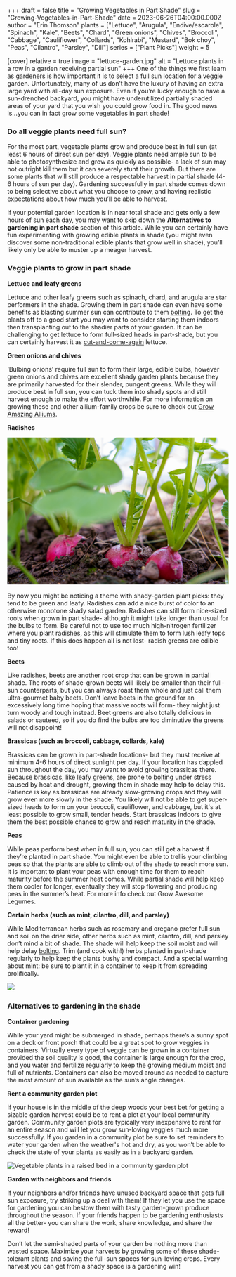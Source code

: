 +++
draft = false
title = "Growing Vegetables in Part Shade"
slug = "Growing-Vegetables-in-Part-Shade"
date = 2023-06-26T04:00:00.000Z
author = "Erin Thomson"
plants = ["Lettuce", "Arugula", "Endive/escarole", "Spinach", "Kale", "Beets", "Chard", "Green onions", "Chives", "Broccoli", "Cabbage", "Cauliflower", "Collards", "Kohlrabi", "Mustard", "Bok choy", "Peas", "Cilantro", "Parsley", "Dill"]
series = ["Plant Picks"]
weight = 5

[cover]
relative = true
image = "lettuce-garden.jpg"
alt = "Lettuce plants in a row in a garden receiving partial sun"
+++
One of the things we first learn as gardeners is how important it is to select a full sun location for a veggie garden. Unfortunately, many of us don’t have the luxury of having an extra large yard with all-day sun exposure. Even if you’re lucky enough to have a sun-drenched backyard, you might have underutilized partially shaded areas of your yard that you wish you could grow food in. The good news is…you can in fact grow some vegetables in part shade!

### Do all veggie plants need full sun?

For the most part, vegetable plants grow and produce best in full sun (at least 6 hours of direct sun per day). Veggie plants need ample sun to be able to photosynthesize and grow as quickly as possible- a lack of sun may not outright kill them but it can severely stunt their growth. But there are some plants that will still produce a respectable harvest in partial shade (4-6 hours of sun per day). Gardening successfully in part shade comes down to being selective about what you choose to grow, and having realistic expectations about how much you’ll be able to harvest.

If your potential garden location is in near total shade and gets only a few hours of sun each day, you may want to skip down the **Alternatives to gardening in part shade** section of this article. While you can certainly have fun experimenting with growing edible plants in shade (you might even discover some non-traditional edible plants that grow well in shade), you’ll likely only be able to muster up a meager harvest.

### Veggie plants to grow in part shade

**Lettuce and leafy greens**

Lettuce and other leafy greens such as spinach, chard, and arugula are star performers in the shade. Growing them in part shade can even have some benefits as blasting summer sun can contribute to them [bolting](https://blog.planter.garden/posts/plant-bolting-a-seedy-situation/). To get the plants off to a good start you may want to consider starting them indoors then transplanting out to the shadier parts of your garden. It can be challenging to get lettuce to form full-sized heads in part-shade, but you can certainly harvest it as [cut-and-come-again](https://blog.planter.garden/posts/harvesting-how-to-and-when/#how-to-harvest-lettuce) lettuce.

**Green onions and chives**

‘Bulbing onions’ require full sun to form their large, edible bulbs, however green onions and chives are excellent shady garden plants because they are primarily harvested for their slender, pungent greens. While they will produce best in full sun, you can tuck them into shady spots and still harvest enough to make the effort worthwhile. For more information on growing these and other allium-family crops be sure to check out [Grow Amazing Alliums](https://blog.planter.garden/posts/grow-amazing-alliums/).

**Radishes**

![Radish plants in a garden](radishes.jpg)

By now you might be noticing a theme with shady-garden plant picks: they tend to be green and leafy. Radishes can add a nice burst of color to an otherwise monotone shady salad garden. Radishes can still form nice-sized roots when grown in part shade- although it might take longer than usual for the bulbs to form. Be careful not to use too much high-nitrogen fertilizer where you plant radishes, as this will stimulate them to form lush leafy tops and tiny roots. If this does happen all is not lost- radish greens are edible too!

**Beets**

Like radishes, beets are another root crop that can be grown in partial shade. The roots of shade-grown beets will likely be smaller than their full-sun counterparts, but you can always roast them whole and just call them ultra-gourmet baby beets. Don’t leave beets in the ground for an excessively long time hoping that massive roots will form- they might just turn woody and tough instead. Beet greens are also totally delicious in salads or sauteed, so if you do find the bulbs are too diminutive the greens will not disappoint!

**Brassicas (such as broccoli, cabbage, collards, kale)**

Brassicas can be grown in part-shade locations- but they must receive at minimum 4-6 hours of direct sunlight per day. If your location has dappled sun throughout the day, you may want to avoid growing brassicas there. Because brassicas, like leafy greens, are prone to [bolting](https://blog.planter.garden/posts/plant-bolting-a-seedy-situation/) under stress caused by heat and drought, growing them in shade may help to delay this. Patience is key as brassicas are already slow-growing crops and they will grow even more slowly in the shade. You likely will not be able to get super-sized heads to form on your broccoli, cauliflower, and cabbage, but it's at least possible to grow small, tender heads. Start brassicas indoors to give them the best possible chance to grow and reach maturity in the shade.

**Peas**

While peas perform best when in full sun, you can still get a harvest if they’re planted in part shade. You might even be able to trellis your climbing peas so that the plants are able to climb out of the shade to reach more sun. It is important to plant your peas with enough time for them to reach maturity before the summer heat comes. While partial shade will help keep them cooler for longer, eventually they will stop flowering and producing peas in the summer’s heat. For more info check out Grow Awesome Legumes.

**Certain herbs (such as mint, cilantro, dill, and parsley)**

While Mediterranean herbs such as rosemary and oregano prefer full sun and soil on the drier side, other herbs such as mint, cilantro, dill, and parsley don’t mind a bit of shade. The shade will help keep the soil moist and will help delay [bolting](https://blog.planter.garden/posts/plant-bolting-a-seedy-situation/). Trim (and cook with!) herbs planted in part-shade regularly to help keep the plants bushy and compact. And a special warning about mint: be sure to plant it in a container to keep it from spreading prolifically.

![](https://lh3.googleusercontent.com/UddOtVwfaYShezkSDo4DKAPpw07ZxVoL10eZfczvCJiXZx2m-VW92kOFJoCSQ8xrD1J_aZYPPej2kZb5oxjsc0uqyJ5YYr2oQotSjFrNHiqFaja9gFS9otJwKfkAPPnASsDGkxCeAJEadWw3hFaJOj0)

### Alternatives to gardening in the shade

**Container gardening**

While your yard might be submerged in shade, perhaps there’s a sunny spot on a deck or front porch that could be a great spot to grow veggies in containers. Virtually every type of veggie can be grown in a container provided the soil quality is good, the container is large enough for the crop, and you water and fertilize regularly to keep the growing medium moist and full of nutrients. Containers can also be moved around as needed to capture the most amount of sun available as the sun’s angle changes.

**Rent a community garden plot**

If your house is in the middle of the deep woods your best bet for getting a sizable garden harvest could be to rent a plot at your local community garden. Community garden plots are typically very inexpensive to rent for an entire season and will let you grow sun-loving veggies much more successfully. If you garden in a community plot be sure to set reminders to water your garden when the weather's hot and dry, as you won’t be able to check the state of your plants as easily as in a backyard garden.

![Vegetable plants in a raised bed in a community garden plot](community-garden.jpg)

**Garden with neighbors and friends**

If your neighbors and/or friends have unused backyard space that gets full sun exposure, try striking up a deal with them! If they let you use the space for gardening you can bestow them with tasty garden-grown produce throughout the season. If your friends happen to be gardening enthusiasts all the better- you can share the work, share knowledge, and share the reward!

Don’t let the semi-shaded parts of your garden be nothing more than wasted space. Maximize your harvests by growing some of these shade-tolerant plants and saving the full-sun spaces for sun-loving crops. Every harvest you can get from a shady space is a gardening win!